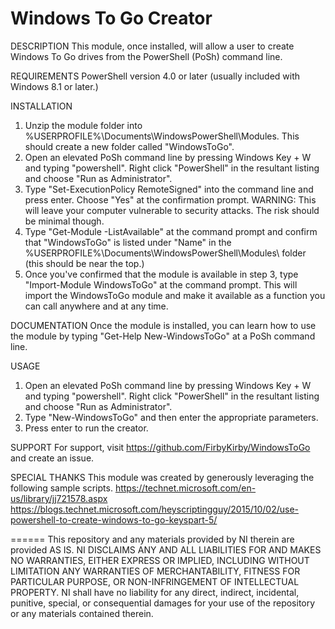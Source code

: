 Windows To Go Creator
=====================

DESCRIPTION
This module, once installed, will allow a user to create Windows To Go drives from the PowerShell (PoSh) command line.

REQUIREMENTS
PowerShell version 4.0 or later (usually included with Windows 8.1 or later.)

INSTALLATION
1. Unzip the module folder into %USERPROFILE%\Documents\WindowsPowerShell\Modules\. This should create a new folder called "WindowsToGo".
2. Open an elevated PoSh command line by pressing Windows Key + W and typing "powershell". Right click "PowerShell" in the resultant listing and choose "Run as Administrator".
3. Type "Set-ExecutionPolicy RemoteSigned" into the command line and press enter. Choose "Yes" at the confirmation prompt.
WARNING: This will leave your computer vulnerable to security attacks. The risk should be minimal though.
4. Type "Get-Module -ListAvailable" at the command prompt and confirm that "WindowsToGo" is listed under "Name" in the %USERPROFILE%\Documents\WindowsPowerShell\Modules\ folder (this should be near the top.)
5. Once you've confirmed that the module is available in step 3, type "Import-Module WindowsToGo" at the command prompt. This will import the WindowsToGo module and make it available as a function you can call anywhere and at any time.

DOCUMENTATION
Once the module is installed, you can learn how to use the module by typing "Get-Help New-WindowsToGo" at a PoSh command line.
	
USAGE
1. Open an elevated PoSh command line by pressing Windows Key + W and typing "powershell". Right click "PowerShell" in the resultant listing and choose "Run as Administrator".
2. Type "New-WindowsToGo" and then enter the appropriate parameters.
3. Press enter to run the creator.

SUPPORT
For support, visit https://github.com/FirbyKirby/WindowsToGo and create an issue.

SPECIAL THANKS
This module was created by generously leveraging the following sample scripts.
https://technet.microsoft.com/en-us/library/jj721578.aspx
https://blogs.technet.microsoft.com/heyscriptingguy/2015/10/02/use-powershell-to-create-windows-to-go-keyspart-5/

======
This repository and any materials provided by NI therein are provided AS IS. NI DISCLAIMS ANY AND ALL LIABILITIES FOR AND MAKES NO WARRANTIES, EITHER EXPRESS OR IMPLIED, INCLUDING WITHOUT LIMITATION ANY WARRANTIES OF MERCHANTABILITY, FITNESS FOR PARTICULAR PURPOSE, OR NON-INFRINGEMENT OF INTELLECTUAL PROPERTY. NI shall have no liability for any direct, indirect, incidental, punitive, special, or consequential damages for your use of the repository or any materials contained therein.